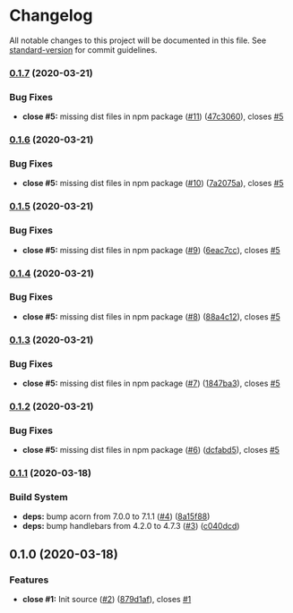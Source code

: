 # Changelog

All notable changes to this project will be documented in this file. See [standard-version](https://github.com/conventional-changelog/standard-version) for commit guidelines.

### [0.1.7](https://github.com/boringcodes/utils/compare/v0.1.6...v0.1.7) (2020-03-21)


### Bug Fixes

* **close #5:** missing dist files in npm package ([#11](https://github.com/boringcodes/utils/issues/11)) ([47c3060](https://github.com/boringcodes/utils/commit/47c3060)), closes [#5](https://github.com/boringcodes/utils/issues/5)



### [0.1.6](https://github.com/boringcodes/utils/compare/v0.1.5...v0.1.6) (2020-03-21)


### Bug Fixes

* **close #5:** missing dist files in npm package ([#10](https://github.com/boringcodes/utils/issues/10)) ([7a2075a](https://github.com/boringcodes/utils/commit/7a2075a)), closes [#5](https://github.com/boringcodes/utils/issues/5)



### [0.1.5](https://github.com/boringcodes/utils/compare/v0.1.4...v0.1.5) (2020-03-21)


### Bug Fixes

* **close #5:** missing dist files in npm package ([#9](https://github.com/boringcodes/utils/issues/9)) ([6eac7cc](https://github.com/boringcodes/utils/commit/6eac7cc)), closes [#5](https://github.com/boringcodes/utils/issues/5)



### [0.1.4](https://github.com/boringcodes/utils/compare/v0.1.3...v0.1.4) (2020-03-21)


### Bug Fixes

* **close #5:** missing dist files in npm package ([#8](https://github.com/boringcodes/utils/issues/8)) ([88a4c12](https://github.com/boringcodes/utils/commit/88a4c12)), closes [#5](https://github.com/boringcodes/utils/issues/5)



### [0.1.3](https://github.com/boringcodes/utils/compare/v0.1.2...v0.1.3) (2020-03-21)


### Bug Fixes

* **close #5:** missing dist files in npm package ([#7](https://github.com/boringcodes/utils/issues/7)) ([1847ba3](https://github.com/boringcodes/utils/commit/1847ba3)), closes [#5](https://github.com/boringcodes/utils/issues/5)



### [0.1.2](https://github.com/boringcodes/utils/compare/v0.1.1...v0.1.2) (2020-03-21)


### Bug Fixes

* **close #5:** missing dist files in npm package ([#6](https://github.com/boringcodes/utils/issues/6)) ([dcfabd5](https://github.com/boringcodes/utils/commit/dcfabd5)), closes [#5](https://github.com/boringcodes/utils/issues/5)



### [0.1.1](https://github.com/boringcodes/utils/compare/v0.1.0...v0.1.1) (2020-03-18)


### Build System

* **deps:** bump acorn from 7.0.0 to 7.1.1 ([#4](https://github.com/boringcodes/utils/issues/4)) ([8a15f88](https://github.com/boringcodes/utils/commit/8a15f88))
* **deps:** bump handlebars from 4.2.0 to 4.7.3 ([#3](https://github.com/boringcodes/utils/issues/3)) ([c040dcd](https://github.com/boringcodes/utils/commit/c040dcd))



## 0.1.0 (2020-03-18)


### Features

* **close #1:** Init source ([#2](https://github.com/boringcodes/utils/issues/2)) ([879d1af](https://github.com/boringcodes/utils/commit/879d1af)), closes [#1](https://github.com/boringcodes/utils/issues/1)
